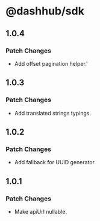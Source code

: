 # @dashhub/sdk

## 1.0.4

### Patch Changes

- Add offset pagination helper.'

## 1.0.3

### Patch Changes

- Add translated strings typings.

## 1.0.2

### Patch Changes

- Add fallback for UUID generator

## 1.0.1

### Patch Changes

- Make apiUrl nullable.
